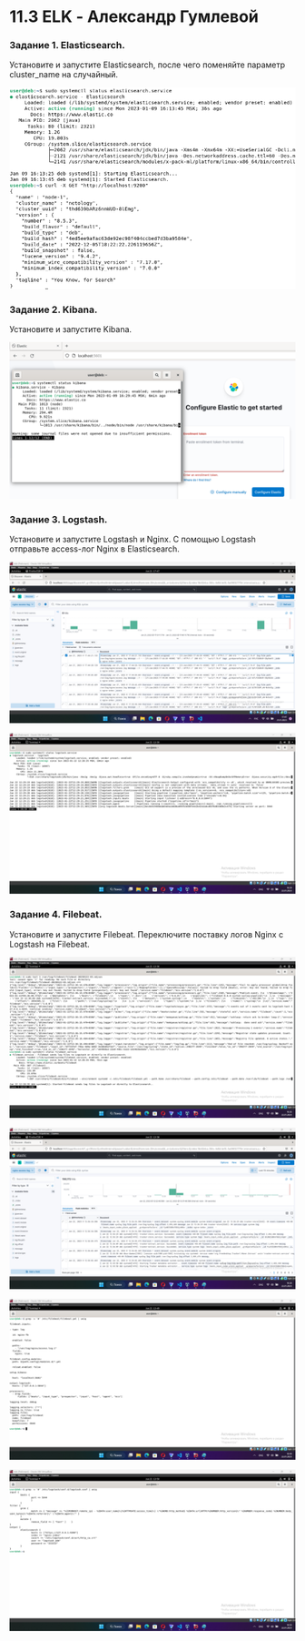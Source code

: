 # 11.3 ELK - Александр Гумлевой
### Задание 1. Elasticsearch.

Установите и запустите Elasticsearch, после чего поменяйте параметр cluster_name на случайный.

![Задание 1](./img/img-1.png)

### Задание 2. Kibana.

Установите и запустите Kibana.

![Задание 2](./img/img-2.png)

### Задание 3. Logstash.

Установите и запустите Logstash и Nginx. С помощью Logstash отправьте access-лог Nginx в Elasticsearch.

![Задание 3](./img/img-3.png)

![Задание 3-1](./img/img-3-1.png)

### Задание 4. Filebeat.

Установите и запустите Filebeat. Переключите поставку логов Nginx с Logstash на Filebeat.

![Задание 4](./img/img-4.png)

![Задание 4-1](./img/img-4-1.png)

![Задание 4-2](./img/img-4-2.png)

![Задание 4-3](./img/img-4-3.png)